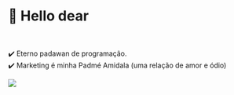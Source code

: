 <h1>🎯 Hello dear</h1> <br>

✔️ Eterno padawan de programação.<br>
✔️ Marketing é minha Padmé Amidala (uma relação de amor e ódio)<br>

<div>
    <a href="https://wa.me5511998087813](https://api.whatsapp.com/send?phone=5511998087813)https://api.whatsapp.com/send?phone=5511998087813">
    <img src="https://img.shields.io/badge/WhatsApp-25D366?style=for-the-badge&logo=whatsapp&logoColor=white">
    </a>
   
</div>



